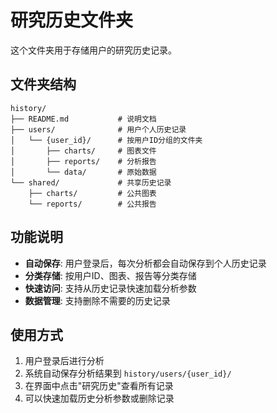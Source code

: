 # 研究历史文件夹

这个文件夹用于存储用户的研究历史记录。

## 文件夹结构

```
history/
├── README.md           # 说明文档
├── users/              # 用户个人历史记录
│   └── {user_id}/      # 按用户ID分组的文件夹
│       ├── charts/     # 图表文件
│       ├── reports/    # 分析报告
│       └── data/       # 原始数据
└── shared/             # 共享历史记录
    ├── charts/         # 公共图表
    └── reports/        # 公共报告
```

## 功能说明

- **自动保存**: 用户登录后，每次分析都会自动保存到个人历史记录
- **分类存储**: 按用户ID、图表、报告等分类存储
- **快速访问**: 支持从历史记录快速加载分析参数
- **数据管理**: 支持删除不需要的历史记录

## 使用方式

1. 用户登录后进行分析
2. 系统自动保存分析结果到 `history/users/{user_id}/`
3. 在界面中点击"研究历史"查看所有记录
4. 可以快速加载历史分析参数或删除记录
